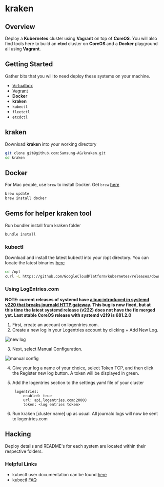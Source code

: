 # kraken

## Overview
Deploy a __Kubernetes__ cluster using __Vagrant__ on top of __CoreOS__. You will also find tools here to build an __etcd__ cluster on __CoreOS__ and a __Docker__ playground all using __Vagrant__.

## Getting Started
 
Gather bits that you will to need deploy these systems on your machine.

 * [Virtualbox](https://www.virtualbox.org/)
 * [Vagrant](https://www.vagrantup.com/downloads.html)
 * __Docker__
 * __kraken__
 * `kubectl`
 * `fleetctl`
 * `etcdctl`

## kraken
Download __kraken__ into your working directory 

```bash
git clone git@github.com:Samsung-AG/kraken.git
cd kraken
```
## Docker
For Mac people, use `brew` to install Docker. Get `brew` [here](http://brew.sh/)

```bash
brew update
brew install docker
```

## Gems for helper kraken tool

Run bundler install from kraken folder

```bash
bundle install
```

### kubectl

Download and install the latest kubectl into your /opt directory.
You can locate the latest binaries [here](https://github.com/GoogleCloudPlatform/kubernetes/releases/latest)

```bash
cd /opt
curl -L https://github.com/GoogleCloudPlatform/kubernetes/releases/download/v0.13.2/kubernetes.tar.gz | tar xv
```

### Using LogEntries.com

**NOTE: current releases of systemd have [a bug introduced in systemd v220 that breaks journald HTTP gateway]( https://github.com/systemd/systemd/issues/506). This bug is now fixed, but at this time the latest systemd release (v222) does not have the fix merged yet. Last stable CoreOS release with systemd v219 is 681.2.0**

1. First, create an account on logentries.com.
2. Create a new log in your Logentries account by clicking + Add New Log.

 ![new log](https://d2rqpywgspga97.cloudfront.net/mstatic/1435755113/content/uploads/2015/03/Selection_049.png)
 
3. Next, select Manual Configuration.

 ![manual config](https://d2rqpywgspga97.cloudfront.net/mstatic/1435755113/content/uploads/2015/03/02manualconfig_small.png)
 
4. Give your log a name of your choice, select Token TCP, and then click the Register new log button. A token will be displayed in green.
5. Add the logentries section to the settings.yaml file of your cluster

        logentries:
            enabled: true
            url: api.logentries.com:20000
            token: <log entries token>

6. Run kraken [cluster name] up as usual. All journald logs will now be sent to logentries.com 

## Hacking
Deploy details and README's for each system are located within their respective folders.

### Helpful Links
* kubectl user documentation can be found [here](https://github.com/GoogleCloudPlatform/kubernetes/blob/master/docs/kubectl.md)
*  kubectl [FAQ](https://github.com/GoogleCloudPlatform/kubernetes/wiki/User-FAQ)
